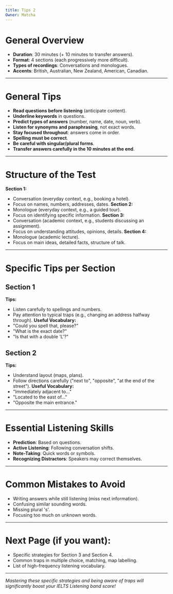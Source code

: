 ```yaml
---
title: Tips 2
Owner: Matcha
---
```

# General Overview
- **Duration**: 30 minutes (+ 10 minutes to transfer answers).
- **Format**: 4 sections (each progressively more difficult).
- **Types of recordings**: Conversations and monologues.
- **Accents**: British, Australian, New Zealand, American, Canadian.
---
# General Tips
- **Read questions before listening** (anticipate content).
- **Underline keywords** in questions.
- **Predict types of answers** (number, name, date, noun, verb).
- **Listen for synonyms and paraphrasing**, not exact words.
- **Stay focused throughout**: answers come in order.
- **Spelling must be correct**.
- **Be careful with singular/plural forms**.
- **Transfer answers carefully in the 10 minutes at the end**.
---
# Structure of the Test
**Section 1:**
- Conversation (everyday context, e.g., booking a hotel).
- Focus on names, numbers, addresses, dates.
**Section 2:**
- Monologue (everyday context, e.g., a guided tour).
- Focus on identifying specific information.
**Section 3:**
- Conversation (academic context, e.g., students discussing an assignment).
- Focus on understanding attitudes, opinions, details.
**Section 4:**
- Monologue (academic lecture).
- Focus on main ideas, detailed facts, structure of talk.
---
# Specific Tips per Section
## Section 1
**Tips:**
- Listen carefully to spellings and numbers.
- Pay attention to typical traps (e.g., changing an address halfway through).
**Useful Vocabulary:**
- "Could you spell that, please?"
- "What is the exact date?"
- "Is that with a double 'L'?"
## Section 2
**Tips:**
- Understand layout (maps, plans).
- Follow directions carefully ("next to", "opposite", "at the end of the street").
**Useful Vocabulary:**
- "Immediately adjacent to..."
- "Located to the east of..."
- "Opposite the main entrance."
---
# Essential Listening Skills
- **Prediction**: Based on questions.
- **Active Listening**: Following conversation shifts.
- **Note-Taking**: Quick words or symbols.
- **Recognizing Distractors**: Speakers may correct themselves.
---
# Common Mistakes to Avoid
- Writing answers while still listening (miss next information).
- Confusing similar sounding words.
- Missing plural 's'.
- Focusing too much on unknown words.
---
# Next Page (if you want):
- Specific strategies for Section 3 and Section 4.
- Common traps in multiple choice, matching, map labelling.
- List of high-frequency listening vocabulary.
---
_Mastering these specific strategies and being aware of traps will significantly boost your IELTS Listening band score!_